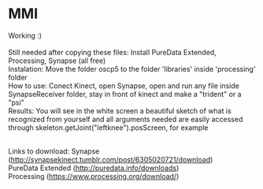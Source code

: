 MMI
===
Working :)<br /><br />
Still needed after copying these files: Install PureData Extended, Processing, Synapse (all free)<br />
Instalation: Move the folder oscp5 to the folder 'libraries' inside 'processing' folder<br />
How to use: Conect Kinect, open Synapse, open and run any file inside SynapseReceiver folder, stay in front of kinect and make a "trident" or a "psi"<br />
Results: You will see in the white screen a beautiful sketch of what is recognized from yourself and all arguments needed are easily accessed through skeleton.getJoint("leftknee").posScreen, for example<br /><br />

Links to download: Synapse (http://synapsekinect.tumblr.com/post/6305020721/download)<br />
PureData Extended (http://puredata.info/downloads)<br />
Processing (https://www.processing.org/download/)
